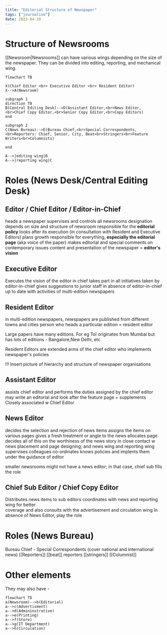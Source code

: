 ```yaml
---
title: "Editorial Structure of Newspaper"
tags: ["journalism"]
date: 2023-04-20
---
```


# Structure of Newsrooms 
[[Newsroom|Newsrooms]] can have various wings depending on the size of the newspaper. They can be divided into editing, reporting, and mechanical wing.

```mermaid
flowchart TB

X(Chief Editor <br> Executive Editor <br> Resident Editor)
X-->A(Newsroom)

subgraph 1
direction TB
B(Central Editing Desk)-->D(Assistant Editor,<br>News Editor, <br>Chief Copy Editor,<br>Senior Copy Editor,<br>Copy Editors)
end

subgraph 2
C(News Bureau)-->E(Bureau Chief,<br>Special Correspondents,<br>Reporters: Chief, Senior, City, Beat<br>Stringers<br>Feature Writers<br>Columnists)

end

A-->|editing wing|B
A-->|reporting wing|C

```
# Roles (News Desk/Central Editing Desk)
## Editor / Chief Editor / Editor-in-Chief
heads a newspaper
supervises and controls all newsrooms
designation depends on size and structure of newsroom
responsible for the **editorial policy**
looks after its execution (in consultation with Resident and Executive Editors)
plans growth
responsible for everything, **especially the editorial page** (aka voice of the paper)
makes editorial and special comments on contemporary issues
content and presentation of the newspaper = **editor's vision**

## Executive Editor
Executes the vision of the editor in chief
takes part in all initiatives taken by editor-in-chief 
gives suggestions to junior staff in absence of editor-in-chief
up to date with activities of multi-edition newspapers 

## Resident Editor
in multi-edition newspapers, newspapers are published from different towns and cities 
person who heads a particular edition = resident editor

Large papers have many editions. For eg ToI originates from Mumbai but has lots of editions - Bangalore,New Delhi, etc

Resident Editors are extended arms of the chief editor who implements newspaper's policies

!!! Insert picture of hierarchy and structure of newspaper organisations

## Assistant Editor
assists chief editor and performs the duties assigned by the chief editor
may write an editorial and look after the feature page + supplements
Closely associated w Chief Editor

## News Editor
decides the selection and rejection of news items
assigns the items on various pages
gives a fresh treatment or angle to the news
allocates page 
decides all of this on the worthiness of the news story
in close contact w news placement and page designing; and news wing and reporting wing
supervises colleagues
co-ordinates 
knows policies and implents them under the guidance of editor

smaller newsrooms might not have a news editor; in that case, chief sub fills the role 

## Chief Sub Editor / Chief Copy Editor
Distributes news items to sub editors 
coordinates with news and reporting wing for better  
coverage and also consults with the advertisement and circulation wing
In absence of News Editor, play the role 




# Roles (News Bureau)
Bureau Chief - 
Special Correspondents (cover national and international news)
[[Reporters]]
[[beat]] reporters 
[[stringers]]
[[Columnist]]
# Other elements
 They may also have - 
```mermaid
flowchart TD
a(Newsroom)-->b(Editorial)
a-->c(Advertisment)
a-->d(Admininstrative)
a-->e(Printing)
a-->f(Store)
a-->g(IT Department)
a-->h(Circulation)
```
